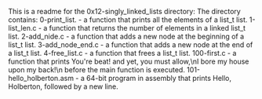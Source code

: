 This is a readme for the 0x12-singly_linked_lists directory: The directory contains: 0-print_list. - a function that prints all the elements of a list_t list. 1-list_len.c - a function that returns the number of elements in a linked list_t list. 2-add_nide.c - a function that adds a new node at the beginning of a list_t list. 3-add_node_end.c - a function that adds a new node at the end of a list_t list. 4-free_list.c - a function that frees a list_t list. 100-first.c - a function that prints You're beat! and yet, you must allow,\nI bore my house upon my back!\n before the main function is executed. 101-hello_holberton.asm - a 64-bit program in assembly that prints Hello, Holberton, followed by a new line.
